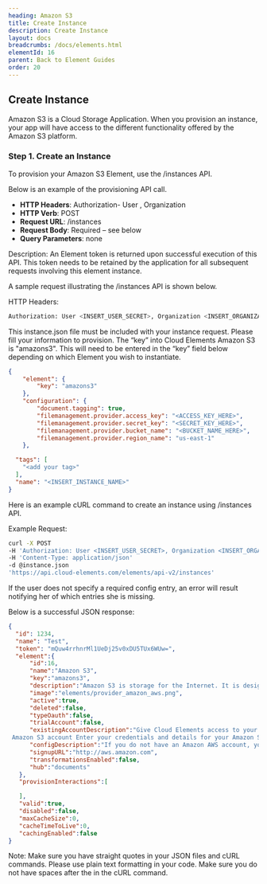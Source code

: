 ```yaml
---
heading: Amazon S3
title: Create Instance
description: Create Instance
layout: docs
breadcrumbs: /docs/elements.html
elementId: 16
parent: Back to Element Guides
order: 20
---
```


## Create Instance

Amazon S3 is a Cloud Storage Application. When you provision an instance, your app will have access to the different functionality offered by the Amazon S3 platform.

### Step 1. Create an Instance

To provision your Amazon S3 Element, use the /instances API.

Below is an example of the provisioning API call.

* __HTTP Headers__: Authorization- User <user secret>, Organization <organization secret>
* __HTTP Verb__: POST
* __Request URL__: /instances
* __Request Body__: Required – see below
* __Query Parameters__: none

Description: An Element token is returned upon successful execution of this API. This token needs to be retained by the application for all subsequent requests involving this element instance.

A sample request illustrating the /instances API is shown below.

HTTP Headers:

```bash
Authorization: User <INSERT_USER_SECRET>, Organization <INSERT_ORGANIZATION_SECRET>

```
This instance.json file must be included with your instance request.  Please fill your information to provision.  The “key” into Cloud Elements Amazon S3 is "amazons3".  This will need to be entered in the “key” field below depending on which Element you wish to instantiate.

```JSON
{
    "element": {
        "key": "amazons3"
    },
    "configuration": {
        "document.tagging": true,
        "filemanagement.provider.access_key": "<ACCESS_KEY_HERE>",
        "filemanagement.provider.secret_key": "<SECRET_KEY_HERE>",
        "filemanagement.provider.bucket_name": "<BUCKET_NAME_HERE>",
        "filemanagement.provider.region_name": "us-east-1"
    },

  "tags": [
    "<add your tag>"
  ],
  "name": "<INSERT_INSTANCE_NAME>"
}
```

Here is an example cURL command to create an instance using /instances API.

Example Request:

```bash
curl -X POST
-H 'Authorization: User <INSERT_USER_SECRET>, Organization <INSERT_ORGANIZATION_SECRET>'
-H 'Content-Type: application/json'
-d @instance.json
'https://api.cloud-elements.com/elements/api-v2/instances'
```

If the user does not specify a required config entry, an error will result notifying her of which entries she is missing.

Below is a successful JSON response:

```JSON
{
  "id": 1234,
  "name": "Test",
  "token": "mQuw4rrhnrMl1UeDj25v0xDU5TUx6WUw=",
  "element":{
      "id":16,
      "name":"Amazon S3",
      "key":"amazons3",
      "description":"Amazon S3 is storage for the Internet. It is designed to make web-scale computing easier for developers.",
      "image":"elements/provider_amazon_aws.png",
      "active":true,
      "deleted":false,
      "typeOauth":false,
      "trialAccount":false,
      "existingAccountDescription":"Give Cloud Elements access to your existing
 Amazon S3 account Enter your credentials and details for your Amazon S3 Account",
      "configDescription":"If you do not have an Amazon AWS account, you can create one at Amazon AWS Signup",
      "signupURL":"http://aws.amazon.com",
      "transformationsEnabled":false,
      "hub":"documents"
   },
   "provisionInteractions":[

   ],
   "valid":true,
   "disabled":false,
   "maxCacheSize":0,
   "cacheTimeToLive":0,
   "cachingEnabled":false
}
```

Note:  Make sure you have straight quotes in your JSON files and cURL commands.  Please use plain text formatting in your code.  Make sure you do not have spaces after the in the cURL command.
